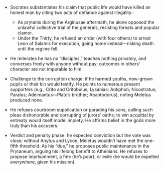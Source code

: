 - Socrates substantiates his claim that public life would have killed an honest man by citing two acts of defiance against illegality:  
  - As prytanis during the Arginusae aftermath, he alone opposed the unlawful collective trial of the generals, resisting threats and popular clamor.  
  - Under the Thirty, he refused an order (with four others) to arrest Leon of Salamis for execution, going home instead—risking death until the regime fell.

- He reiterates he has no “disciples,” teaches nothing privately, and converses freely with anyone without pay; outcomes in others’ character are not imputable to him.

- Challenge to the corruption charge: if he harmed youths, now-grown pupils or their kin would testify. He points to numerous present supporters (e.g., Crito and Critobulus; Lysanias; Antiphon; Nicostratus; Paralus; Adeimantus—Plato’s brother; Aeantodorus), noting Meletus produced none.

- He refuses courtroom supplication or parading his sons, calling such pleas dishonorable and corrupting of jurors’ oaths; to win acquittal by entreaty would itself model impiety. He affirms belief in the gods more truly than his accusers.

- Verdict and penalty phase: he expected conviction but the vote was close; without Anytus and Lycon, Meletus wouldn’t have met the one-fifth threshold. As his “due,” he proposes public maintenance in the Prytaneum, arguing his lifelong benefit to Athenians. He refuses to propose imprisonment, a fine (he’s poor), or exile (he would be expelled everywhere, given his mission).